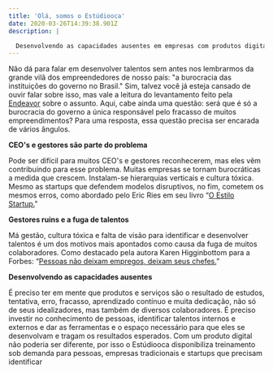 ```yaml
---
title: 'Olá, somos o Estúdiooca'
date: 2020-03-26T14:39:38.901Z
description: |

  Desenvolvendo as capacidades ausentes em empresas com produtos digitais
---
```

Não dá para falar em desenvolver talentos sem antes nos lembrarmos da grande vilã dos empreendedores de nosso país: "a burocracia das instituições do governo no Brasil." Sim, talvez você já esteja cansado de ouvir falar sobre isso, mas vale a leitura do levantamento feito pela [Endeavor](http://info.endeavor.org.br/burocracianobrasil) sobre o assunto. Aqui, cabe ainda uma questão: será que é só a burocracia do governo a única responsável pelo fracasso de muitos empreendimentos? Para uma resposta, essa questão precisa ser encarada de vários ângulos. 

**CEO's e gestores são parte do problema**

Pode ser difícil para muitos CEO's e gestores reconhecerem, mas eles vêm contribuindo para esse problema. Muitas empresas se tornam burocráticas a medida que crescem. Instalam-se hierarquias verticais e cultura tóxica. Mesmo as startups que defendem modelos disruptivos, no fim, cometem os mesmos erros, como abordado pelo Eric Ries em seu livro “[O Estilo Startup.](https://www.amazon.com.br/Estilo-Startup-Eric-Ries/dp/8544107338)"

**Gestores ruins e a fuga de talentos** 

Má gestão, cultura tóxica e falta de visão para identificar e desenvolver talentos é um dos motivos mais apontados como causa da fuga de muitos colaboradores. Como destacado pela autora Karen Higginbottom para a Forbes: “[Pessoas não deixam empregos, deixam seus chefes.](https://pinpeople.com.br/2018/09/15/gestores-ruins-estao-entre-as-maiores-causas-de-alto-turnover/)”

**Desenvolvendo as capacidades ausentes**

É preciso ter em mente que produtos e serviços são o resultado de estudos, tentativa, erro, fracasso, aprendizado contínuo e muita dedicação, não só de seus idealizadores, mas também de diversos colaboradores. É preciso investir no conhecimento de pessoas, identificar talentos internos e externos e dar as ferramentas e o espaço necessário para que eles se desenvolvam e tragam os resultados esperados. Com um produto digital não poderia ser diferente, por isso o Estúdiooca disponibiliza treinamento sob demanda para pessoas, empresas tradicionais e startups que precisam identificar
